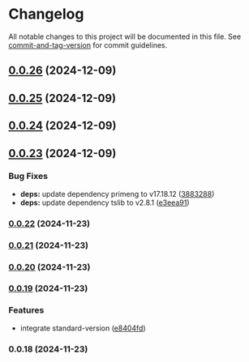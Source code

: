# Changelog

All notable changes to this project will be documented in this file. See [commit-and-tag-version](https://github.com/absolute-version/commit-and-tag-version) for commit guidelines.

## [0.0.26](https://github.com/darkmoon221/former/compare/v0.0.24...v0.0.26) (2024-12-09)

## [0.0.25](https://github.com/darkmoon221/former/compare/v0.0.24...v0.0.25) (2024-12-09)

## [0.0.24](https://github.com/darkmoon221/former/compare/v0.0.23...v0.0.24) (2024-12-09)

## [0.0.23](https://github.com/darkmoon221/former/compare/v0.0.22...v0.0.23) (2024-12-09)

### Bug Fixes

- **deps:** update dependency primeng to v17.18.12 ([3883288](https://github.com/darkmoon221/former/commit/38832886a20388e6b39511f6df1136e26673f1d3))
- **deps:** update dependency tslib to v2.8.1 ([e3eea91](https://github.com/darkmoon221/former/commit/e3eea91e6e6b46ad5232cb4020ca4da4d0e2537b))

### [0.0.22](https://github.com/darkmoon221/former/compare/v0.0.21...v0.0.22) (2024-11-23)

### [0.0.21](https://github.com/darkmoon221/former/compare/v0.0.20...v0.0.21) (2024-11-23)

### [0.0.20](https://github.com/darkmoon221/former/compare/v0.0.19...v0.0.20) (2024-11-23)

### [0.0.19](https://github.com/darkmoon221/former/compare/v0.0.18...v0.0.19) (2024-11-23)

### Features

- integrate standard-version ([e8404fd](https://github.com/darkmoon221/former/commit/e8404fd27a934cd35575958c44ba55081e66aa9f))

### 0.0.18 (2024-11-23)
